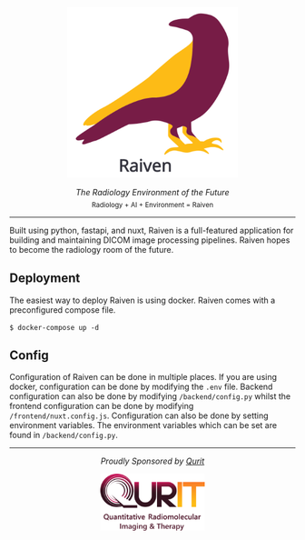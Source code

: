 <p align="center">
  <img src="./assets/raiven-logo-text.svg" alt="Raiven Logo" style="height:300px"/>
</p>
<p align="center">
  <em>The Radiology Environment of the Future</em></br>
  <sub>Radiology + AI + Environment  = Raiven</sub>
</p>
<p align="center">
</p>

---

Built using python, fastapi, and nuxt, Raiven is a full-featured application for building and maintaining DICOM image processing pipelines. Raiven hopes to become the radiology room of the future.

## Deployment

The easiest way to deploy Raiven is using docker. Raiven comes with a preconfigured compose file.

<div class="termy">

```console
$ docker-compose up -d
```

</div>

## Config

Configuration of Raiven can be done in multiple places. If you are using docker, configuration
can be done by modifying the `.env` file. Backend configuration can also be done by modifying `/backend/config.py` whilst
the frontend configuration can be done by modifying `/frontend/nuxt.config.js`. Configuration can also be done by
setting environment variables. The environment variables which can be set are found in `/backend/config.py`.

---

<p align="center">
  <em>Proudly Sponsored by <a href="https://qurit.ca">Qurit</a></em>
</p>
<p align="center">
  <img src="./assets/qurit-logo-text.png" alt="Qurit Logo" style="max-height: 100px" />
</p>
